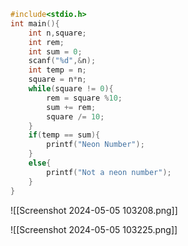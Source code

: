 ```c
#include<stdio.h>
int main(){
    int n,square;
    int rem;
    int sum = 0;
    scanf("%d",&n);
    int temp = n;
    square = n*n;
    while(square != 0){
        rem = square %10;
        sum += rem;
        square /= 10;
    }
    if(temp == sum){
        printf("Neon Number");
    }
    else{
        printf("Not a neon number");
    }
}
```

![[Screenshot 2024-05-05 103208.png]]

![[Screenshot 2024-05-05 103225.png]]

